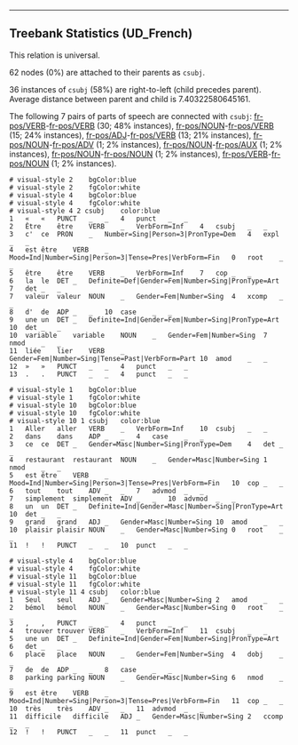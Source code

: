 

--------------------------------------------------------------------------------

## Treebank Statistics (UD_French)

This relation is universal.

62 nodes (0%) are attached to their parents as `csubj`.

36 instances of `csubj` (58%) are right-to-left (child precedes parent).
Average distance between parent and child is 7.40322580645161.

The following 7 pairs of parts of speech are connected with `csubj`: [fr-pos/VERB]()-[fr-pos/VERB]() (30; 48% instances), [fr-pos/NOUN]()-[fr-pos/VERB]() (15; 24% instances), [fr-pos/ADJ]()-[fr-pos/VERB]() (13; 21% instances), [fr-pos/NOUN]()-[fr-pos/ADV]() (1; 2% instances), [fr-pos/NOUN]()-[fr-pos/AUX]() (1; 2% instances), [fr-pos/NOUN]()-[fr-pos/NOUN]() (1; 2% instances), [fr-pos/VERB]()-[fr-pos/NOUN]() (1; 2% instances).


~~~ conllu
# visual-style 2	bgColor:blue
# visual-style 2	fgColor:white
# visual-style 4	bgColor:blue
# visual-style 4	fgColor:white
# visual-style 4 2 csubj	color:blue
1	«	«	PUNCT	_	_	4	punct	_	_
2	Être	être	VERB	_	VerbForm=Inf	4	csubj	_	_
3	c'	ce	PRON	_	Number=Sing|Person=3|PronType=Dem	4	expl	_	_
4	est	être	VERB	_	Mood=Ind|Number=Sing|Person=3|Tense=Pres|VerbForm=Fin	0	root	_	_
5	être	être	VERB	_	VerbForm=Inf	7	cop	_	_
6	la	le	DET	_	Definite=Def|Gender=Fem|Number=Sing|PronType=Art	7	det	_	_
7	valeur	valeur	NOUN	_	Gender=Fem|Number=Sing	4	xcomp	_	_
8	d'	de	ADP	_	_	10	case	_	_
9	une	un	DET	_	Definite=Ind|Gender=Fem|Number=Sing|PronType=Art	10	det	_	_
10	variable	variable	NOUN	_	Gender=Fem|Number=Sing	7	nmod	_	_
11	liée	lier	VERB	_	Gender=Fem|Number=Sing|Tense=Past|VerbForm=Part	10	amod	_	_
12	»	»	PUNCT	_	_	4	punct	_	_
13	.	.	PUNCT	_	_	4	punct	_	_

~~~


~~~ conllu
# visual-style 1	bgColor:blue
# visual-style 1	fgColor:white
# visual-style 10	bgColor:blue
# visual-style 10	fgColor:white
# visual-style 10 1 csubj	color:blue
1	Aller	aller	VERB	_	VerbForm=Inf	10	csubj	_	_
2	dans	dans	ADP	_	_	4	case	_	_
3	ce	ce	DET	_	Gender=Masc|Number=Sing|PronType=Dem	4	det	_	_
4	restaurant	restaurant	NOUN	_	Gender=Masc|Number=Sing	1	nmod	_	_
5	est	être	VERB	_	Mood=Ind|Number=Sing|Person=3|Tense=Pres|VerbForm=Fin	10	cop	_	_
6	tout	tout	ADV	_	_	7	advmod	_	_
7	simplement	simplement	ADV	_	_	10	advmod	_	_
8	un	un	DET	_	Definite=Ind|Gender=Masc|Number=Sing|PronType=Art	10	det	_	_
9	grand	grand	ADJ	_	Gender=Masc|Number=Sing	10	amod	_	_
10	plaisir	plaisir	NOUN	_	Gender=Masc|Number=Sing	0	root	_	_
11	!	!	PUNCT	_	_	10	punct	_	_

~~~


~~~ conllu
# visual-style 4	bgColor:blue
# visual-style 4	fgColor:white
# visual-style 11	bgColor:blue
# visual-style 11	fgColor:white
# visual-style 11 4 csubj	color:blue
1	Seul	seul	ADJ	_	Gender=Masc|Number=Sing	2	amod	_	_
2	bémol	bémol	NOUN	_	Gender=Masc|Number=Sing	0	root	_	_
3	,	,	PUNCT	_	_	4	punct	_	_
4	trouver	trouver	VERB	_	VerbForm=Inf	11	csubj	_	_
5	une	un	DET	_	Definite=Ind|Gender=Fem|Number=Sing|PronType=Art	6	det	_	_
6	place	place	NOUN	_	Gender=Fem|Number=Sing	4	dobj	_	_
7	de	de	ADP	_	_	8	case	_	_
8	parking	parking	NOUN	_	Gender=Masc|Number=Sing	6	nmod	_	_
9	est	être	VERB	_	Mood=Ind|Number=Sing|Person=3|Tense=Pres|VerbForm=Fin	11	cop	_	_
10	très	très	ADV	_	_	11	advmod	_	_
11	difficile	difficile	ADJ	_	Gender=Masc|Number=Sing	2	ccomp	_	_
12	!	!	PUNCT	_	_	11	punct	_	_

~~~


